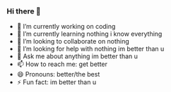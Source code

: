 ### Hi there 👋

- 🔭 I’m currently working on coding
- 🌱 I’m currently learning nothing i know everything
- 👯 I’m looking to collaborate on nothing
- 🤔 I’m looking for help with nothing im better than u
- 💬 Ask me about anything im better than u
- 📫 How to reach me: get better
- 😄 Pronouns: better/the best
- ⚡ Fun fact: im better than u
